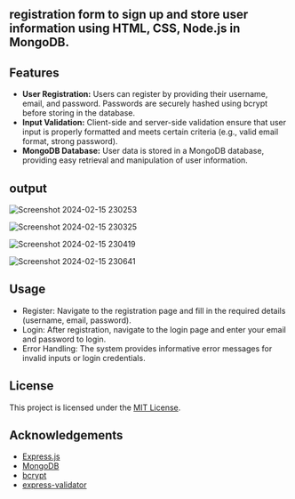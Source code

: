 ## registration form to sign up and store user information using HTML, CSS, Node.js in MongoDB.

## Features

- **User Registration:** Users can register by providing their username, email, and password. Passwords are securely hashed using bcrypt before storing in the database.
- **Input Validation:** Client-side and server-side validation ensure that user input is properly formatted and meets certain criteria (e.g., valid email format, strong password).
- **MongoDB Database:** User data is stored in a MongoDB database, providing easy retrieval and manipulation of user information.


## output

![Screenshot 2024-02-15 230253](https://github.com/PERAMSUBBARAO/registration-form/assets/155283964/0cc54798-cd14-48ae-80be-1e43e2000deb)

![Screenshot 2024-02-15 230325](https://github.com/PERAMSUBBARAO/registration-form/assets/155283964/6d91c001-c673-411f-99e3-8f66b921f1df)

![Screenshot 2024-02-15 230419](https://github.com/PERAMSUBBARAO/registration-form/assets/155283964/cd0ca09c-c4ea-44b8-9d49-5040ee272523)

![Screenshot 2024-02-15 230641](https://github.com/PERAMSUBBARAO/registration-form/assets/155283964/6d90e5d3-8e55-43bb-ac83-984faa2fccb5)



## Usage

- Register: Navigate to the registration page and fill in the required details (username, email, password).
- Login: After registration, navigate to the login page and enter your email and password to login.
- Error Handling: The system provides informative error messages for invalid inputs or login credentials.



## License

This project is licensed under the [MIT License](LICENSE).



## Acknowledgements

- [Express.js](https://expressjs.com/)
- [MongoDB](https://www.mongodb.com/)
- [bcrypt](https://www.npmjs.com/package/bcrypt)
- [express-validator](https://express-validator.github.io/docs/)
